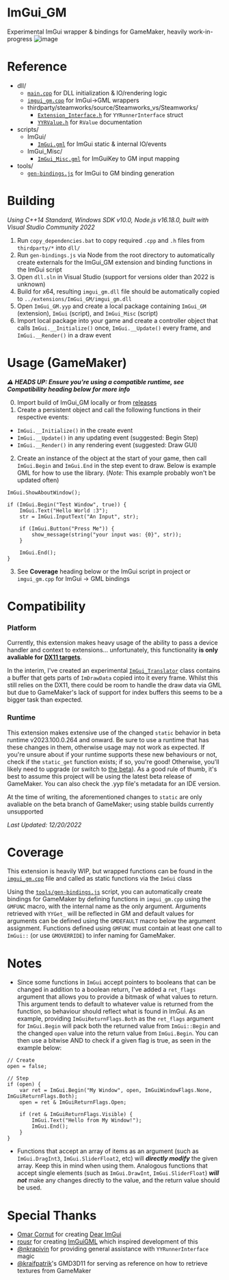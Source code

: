# ImGui_GM
Experimental ImGui wrapper & bindings for GameMaker, heavily work-in-progress
![image](https://user-images.githubusercontent.com/6483989/207724319-a734111a-eee9-497d-a9ef-9689353482df.png)


# Reference
- dll/
  - [`main.cpp`](https://github.com/nommiin/ImGui_GM/blob/main/dll/main.cpp) for DLL initialization & IO/rendering logic
  - [`imgui_gm.cpp`](https://github.com/nommiin/ImGui_GM/blob/main/dll/imgui_gm.cpp) for ImGui->GML wrappers
  - thirdparty/steamworks/source/Steamworks_vs/Steamworks/
    - [`Extension_Interface.h`](https://github.com/YoYoGames/GMEXT-Steamworks/blob/main/source/Steamworks_vs/Steamworks/Extension_Interface.h) for `YYRunnerInterface` struct 
    - [`YYRValue.h`](https://github.com/YoYoGames/GMEXT-Steamworks/blob/main/source/Steamworks_vs/Steamworks/YYRValue.h) for `RValue` documentation 
- scripts/
  - ImGui/
    - [`ImGui.gml`](https://github.com/nommiin/ImGui_GM/blob/main/scripts/ImGui/ImGui.gml) for ImGui static & internal IO/events
  - ImGui_Misc/
    - [`ImGui_Misc.gml`](https://github.com/nommiin/ImGui_GM/blob/main/scripts/ImGui_Misc/ImGui_Misc.gml) for ImGuiKey to GM input mapping
- tools/
  - [`gen-bindings.js`](https://github.com/nommiin/ImGui_GM/blob/main/tools/gen-bindings.js) for ImGui to GM binding generation

# Building
*Using C++14 Standard, Windows SDK v10.0, Node.js v16.18.0, built with Visual Studio Community 2022*

1. Run `copy_dependencies.bat` to copy required `.cpp` and `.h` files from `thirdparty/*` into `dll/`
2. Run `gen-bindings.js` via Node from the root directory to automatically create externals for the ImGui_GM extension and binding functions in the ImGui script
2. Open `dll.sln` in Visual Studio (support for versions older than 2022 is unknown)
3. Build for x64, resulting `imgui_gm.dll` file should be automatically copied to `../extensions/ImGui_GM/imgui_gm.dll`
4. Open `ImGui_GM.yyp` and create a local package containing `ImGui_GM` (extension), `ImGui` (script), and `ImGui_Misc` (script)
5. Import local package into your game and create a controller object that calls `ImGui.__Initialize()` once, `ImGui.__Update()` every frame, and `ImGui.__Render()` in a draw event

# Usage (GameMaker)
***⚠️ HEADS UP: Ensure you're using a compatible runtime, see Compatibility heading below for more info***

0. Import build of ImGui_GM locally or from [releases](https://github.com/nommiin/ImGui_GM/releases/tag/build)
1. Create a persistent object and call the following functions in their respective events:
  - `ImGui.__Initialize()` in the create event
  - `ImGui.__Update()` in any updating event (suggested: Begin Step)
  - `ImGui.__Render()` in any rendering event (suggested: Draw GUI)
  
2. Create an instance of the object at the start of your game, then call `ImGui.Begin` and `ImGui.End` in the step event to draw. Below is example GML for how to use the library. (*Note:* This example probably won't be updated often)

```gml
ImGui.ShowAboutWindow();

if (ImGui.Begin("Test Window", true)) {
	ImGui.Text("Hello World :3");
	str = ImGui.InputText("An Input", str);
	
	if (ImGui.Button("Press Me")) {
		show_message(string("your input was: {0}", str));	
	}
	
	ImGui.End();
}
```

3. See **Coverage** heading below or the ImGui script in project or `imgui_gm.cpp` for ImGui -> GML bindings

# Compatibility
### Platform
Currently, this extension makes heavy usage of the ability to pass a device handler and context to extensions... unfortunately, this functionality **is only avaliable for [DX11 targets](https://manual.yoyogames.com/index.htm#t=GameMaker_Language%2FGML_Reference%2FOS_And_Compiler%2Fos_get_info.htm)**. 

In the interim, I've created an experimental [`ImGui_Translator`](https://github.com/nommiin/ImGui_GM/blob/main/scripts/ImGui_Translator/ImGui_Translator.gml) class contains a buffer that gets parts of `ImDrawData` copied into it every frame. Whilst this still relies on the DX11, there could be room to handle the draw data via GML but due to GameMaker's lack of support for index buffers this seems to be a bigger task than expected.

### Runtime
This extension makes extensive use of the changed `static` behavior in beta runtime v2023.100.0.264 and onward. Be sure to use a runtime that has these changes in them, otherwise usage may not work as expected. If you're unsure about if your runtime supports these new behaviours or not, check if the `static_get` function exists; if so, you're good! Otherwise, you'll likely need to upgrade (or switch to [the beta](https://gms.yoyogames.com/release-notes-runtime-NuBeta.html)). As a good rule of thumb, it's best to assume this project will be using the latest beta release of GameMaker. You can also check the .yyp file's metadata for an IDE version.

At the time of writing, the aforementioned changes to `static` are only avaliable on the beta branch of GameMaker; using stable builds currently unsupported

*Last Updated: 12/20/2022*

# Coverage
This extension is heavily WIP, but wrapped functions can be found in the [`imgui_gm.cpp`](https://github.com/nommiin/ImGui_GM/blob/main/dll/imgui_gm.cpp) file and called as static functions via the `ImGui` class

Using the [`tools/gen-bindings.js`](https://github.com/nommiin/ImGui_GM/blob/main/tools/gen-bindings.js) script, you can automatically create bindings for GameMaker by defining functions in `imgui_gm.cpp` using the `GMFUNC` macro, with the internal name as the only argument. Arguments retrieved with `YYGet_` will be reflected in GM and default values for arguments can be defined using the `GMDEFAULT` macro below the argument assignment. Functions defined using `GMFUNC` must contain at least one call to `ImGui::` (or use `GMOVERRIDE`) to infer naming for GameMaker.

# Notes
- Since some functions in `ImGui` accept pointers to booleans that can be changed in addition to a boolean return, I've added a `ret_flags` argument that allows you to provide a bitmask of what values to return. This argument tends to default to whatever value is returned from the function, so behaviour should reflect what is found in ImGui. As an example, providing `ImGuiReturnFlags.Both` as the `ret_flags` argument for `ImGui.Begin` will pack both the returned value from `ImGui::Begin` and the changed `open` value into the return value from `ImGui.Begin`. You can then use a bitwise AND to check if a given flag is true, as seen in the example below:
```
// Create
open = false;

// Step
if (open) {
    var ret = ImGui.Begin("My Window", open, ImGuiWindowFlags.None, ImGuiReturnFlags.Both);
    open = ret & ImGuiReturnFlags.Open;
	
    if (ret & ImGuiReturnFlags.Visible) {
        ImGui.Text("Hello from My Window!");
        ImGui.End();
    }
}
```

- Functions that accept an array of items as an argument (such as `ImGui.DragInt3`, `ImGui.SliderFloat2`, etc) will ***directly modify*** the given array. Keep this in mind when using them. Analogous functions that accept single elements (such as `ImGui.DrawInt`, `ImGui.SliderFloat`) ***will not*** make any changes directly to the value, and the return value should be used.

# Special Thanks
- [Omar Cornut](https://github.com/ocornut/) for creating [Dear ImGui](https://github.com/ocornut/imgui)
- [rousr](https://rou.sr/) for creating [ImGuiGML](https://imguigml.rou.sr/) which inspired development of this
- [@nkrapivin](https://github.com/nkrapivin) for providing general assistance with `YYRunnerInterface` magic
- [@kraifpatrik](https://github.com/blueburncz/GMD3D11)'s GMD3D11 for serving as reference on how to retrieve textures from GameMaker
